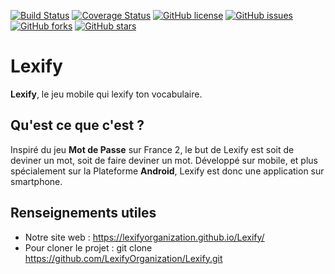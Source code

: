 [![Build Status](https://travis-ci.org/LexifyOrganization/Lexify.svg?branch=master)](https://travis-ci.org/LexifyOrganization/Lexify)
[![Coverage Status](https://coveralls.io/repos/github/LexifyOrganization/Lexify/badge.svg?branch=master)](https://coveralls.io/github/LexifyOrganization/Lexify?branch=master)
[![GitHub license](https://img.shields.io/github/license/ProjetRun/runwithme.svg)](https://github.com/LexifyOrganization/Lexify/blob/master/LICENSE)
[![GitHub issues](https://img.shields.io/github/issues/LexifyOrganization/Lexify.svg)](https://github.com/ProjetRun/runwithme/issues)
[![GitHub forks](https://img.shields.io/github/forks/LexifyOrganization/Lexify.svg)](https://github.com/ProjetRun/runwithme/network)
[![GitHub stars](https://img.shields.io/github/stars/LexifyOrganization/Lexify.svg)](https://github.com/ProjetRun/runwithme/stargazers)

# Lexify

**Lexify**, le jeu mobile qui lexify ton vocabulaire. 

## Qu'est ce que c'est ?

Inspiré du jeu **Mot de Passe** sur France 2, le but de Lexify est soit de deviner un mot, soit de faire deviner un mot. 
Développé sur mobile, et plus spécialement sur la Plateforme **Android**, Lexify est donc une application sur smartphone.

## Renseignements utiles 

* Notre site web : https://lexifyorganization.github.io/Lexify/
* Pour cloner le projet : git clone https://github.com/LexifyOrganization/Lexify.git
